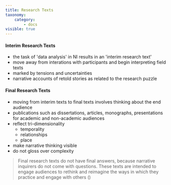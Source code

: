 ```yaml
---
title: Research Texts
taxonomy:
    category:
        - docs
visible: true
---
```


#### Interim Research Texts
- the task of 'data analysis' in NI results in an 'interim research text'
- move away from interations with participants and begin interpreting field texts
- marked by tensions and uncertainties
- narrative accounts of retold stories as related to the research puzzle

#### Final Research Texts
- moving from interim texts to final texts involves thinking about the end audience
- publications such as dissertations, articles, monographs, presentations for academic and non-academic audiences
- reflect tri-dimensionality
  - temporality
  - relationships
  - place
- make narrative thinking visible
- do not gloss over complexity

> Final research texts do not have final answers, because narrative inquirers do not come with questions. These texts are intended to engage audiences to rethink and reimagine the ways in which they practice and engage with others ()
